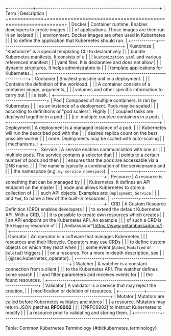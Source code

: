 +------------+------------------------------------------------------------+
|    Term    |                        Description                         |
+============+============================================================+
| Docker     | Container runtime. Enables developers to create images     |
|            | of applications. Those images are then run in an isolated  |
|            | environment. Docker images are often used in Kubernetes    |
|            | to define the application that Kubernetes should run.      |
+------------+------------------------------------------------------------+
| Kustomize  | "Kustomize" is a special templating CLI to declaratively   |
|            | bundle Kubernetes manifests. It consists of a              |
|            | `kustomization.yaml` and various referenced manifest       |
|            | yaml files. It is declarative and does not allow           |
|            | dynamic structures. It helps administrators to             |
|            | template applications for Kubernetes.                      |
+------------+------------------------------------------------------------+
| Container  | Smallest possible unit in a deployment.                    |
|            | Contains the definition of the workload.                   |
|            | A container consists of a container image, arguments,      |
|            | volumes and other specific information to carry out        |
|            | a task.                                                    |
+------------+------------------------------------------------------------+
| Pod        | Composed of multiple containers. Is ran by Kubernetes      |
|            | as an instance of a deployment. Pods may be scaled         |
|            | according to definitions or "pod scalers". Highly          |
|            | coupled tasks are deployed together in a pod               |
|            | (i.e. multiple coupled containers in a pod).               |
+------------+------------------------------------------------------------+
| Deployment | A deployment is a managed instance of a pod.               |
|            | Kubernetes will run the described pod with the             |
|            | desired replica count on the best possible worker          |
|            | node. Deployments may be scaled with auto-scaling          |
|            | mechanisms.                                                |
+------------+------------------------------------------------------------+
| Service    | A service enables communciation with one or                |
|            | multiple pods. The service contains a selector that        |
|            | points to a certain number of pods and then                |
|            | ensures that the pods are accessable via a DNS name.       |
|            | The name is typically a combination of the servicename and |
|            | the namespace (e.g. `my-service.namespace`).               |
+------------+------------------------------------------------------------+
| Resource   | A resource is something that can be managed by             |
|            | Kubernetes. It defines an API endpoint on the master       |
|            | node and allows Kubernetes to store a collection of        |
|            | such API objects. Examples are: `Deployment`, `Service`    |
|            | and `Pod`, to name a few of the built-in resources.        |
+------------+------------------------------------------------------------+
| CRD        | A Custom Resource Definition (CRD) enables developers      |
|            | to extend the default Kubernetes API. With a CRD,          |
|            | it is possible to create own resources which creates       |
|            | an API endpoint on the Kubernetes API. An example          |
|            | of such a CRD is the `Mapping` resource of                 |
|            | Ambassador^[<https://www.getambassador.io/>].              |
+------------+------------------------------------------------------------+
| Operator   | An operator is a software that manages Kubernetes          |
|            | resources and their lifecycle. Operators may use CRDs      |
|            | to define custom objects on which they react when          |
|            | some event (`Added`, `Modified` or `Deleted`) triggers     |
|            | on a resource. For a more in-depth description, see        |
|            | {@sec:kubernetes_operator}.                                |
+------------+------------------------------------------------------------+
| Watcher    | A watcher is a constant connection from a client           |
|            | to the Kubernetes API. The watcher defines some search     |
|            | and filter parameters and receives events for              |
|            | the found resources.                                       |
+------------+------------------------------------------------------------+
| Validator  | A validator is a service that may reject the creation,     |
|            | modification or deletion of resources.                     |
+------------+------------------------------------------------------------+
| Mutator    | Mutators are called before Kubernetes validates and stores |
|            | a resource. Mutators may return JSON patches **RFC6902**   |
|            | [@RFC6902] to instruct Kubernetes to modify                |
|            | a resource prior to validating and storing them.           |
+------------+------------------------------------------------------------+

Table: Common Kubernetes Terminology {#tbl:kubernetes_terminology}
